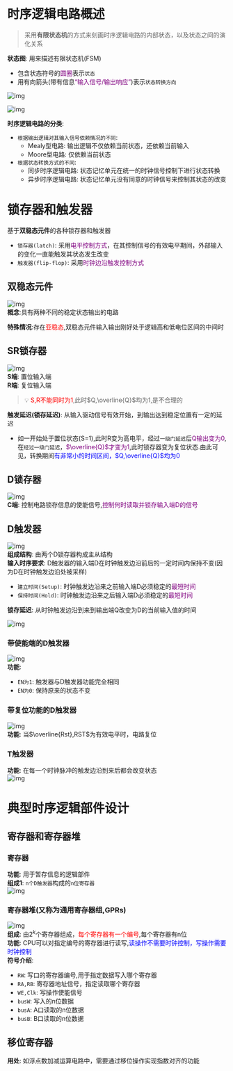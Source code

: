 # 时序逻辑电路概述
> 采用**有限状态机**的方式来刻画时序逻辑电路的内部状态，以及状态之间的演化关系  

**状态图**: 用来描述有限状态机(FSM)  
   - 包含状态符号的<font color=purple>圆圈</font>表示`状态`  
   - 用有向箭头(带有信息<font color=purple>“输入信号/输出响应”</font>)表示`状态转换方向`  

![img](img/状态图实例.png '图1 状态图实例 :size=80%')  

![img](img/时序逻辑电路的一般结构.png '图2 时序逻辑电路的一般结构')  

**时序逻辑电路的分类**:  
   - `根据输出逻辑对其输入信号依赖情况的不同`:   
      - Mealy型电路: 输出逻辑不仅依赖当前状态，还依赖当前输入  
      - Moore型电路: 仅依赖当前状态  
   - `根据状态转换方式的不同`:  
      - 同步时序逻辑电路: 状态记忆单元在统一的时钟信号控制下进行状态转换  
      - 异步时序逻辑电路: 状态记忆单元没有同意的时钟信号来控制其状态的改变  



# 锁存器和触发器
基于**双稳态元件**的各种锁存器和触发器  
- `锁存器(latch)`: 采用<font color=purple>电平控制方式</font>，在其控制信号的有效电平期间，外部输入的变化一直能触发其状态发生改变  
- `触发器(flip-flop)`: 采用<font color=purple>时钟边沿触发控制方式</font>  

## 双稳态元件
![img](img/双稳态元件示意图.png '图3 双稳态元件示意图 :size=80%')  
**概念**:具有两种不同的稳定状态输出的电路  

**特殊情况**:存在<font color=red>亚稳态</font>,双稳态元件输入输出刚好处于逻辑高和低电位区间的中间时  

## SR锁存器
![img](img/SR锁存器.png '图4 SR锁存器原理图、真值表及其电路符号 :size=80%')  
**S端**: 置位输入端  
**R端**: 复位输入端  
> :bulb: <font color=red>S,R不能同时为1</font>,此时$Q,\overline{Q}$均为1,是不合理的  

**触发延迟(锁存延迟)**: 从输入驱动信号有效开始，到输出达到稳定位置有一定的延迟  
   - 如一开始处于置位状态(S=1),此时R变为高电平，经过`一级门延迟`后<font color=purple>Q输出变为0</font>,在`经过一级门延迟`，<font color=purple>$\overline{Q}$才变为1</font>,此时锁存器变为复位状态.由此可见，转换期间<font color=blue>有非常小的时间区间，$Q,\overline{Q}$均为0</font>  


## D锁存器
![img](img/D锁存器.png '图5 D锁存器 :size=80%')  
**C端**: 控制电路锁存信息的使能信号,<font color=purple>控制何时读取并锁存输入端D的信号</font>  


## D触发器
![img](img/D触发器的原理图和时序图.png '图6 下降沿触发的D触发器的原理图和时序图 ')  
**组成结构**: 由两个D锁存器构成主从结构  
**输入时序要求**: D触发器的输入端D在时钟触发边沿前后的一定时间内保持不变(因为D在时钟触发边沿处被采样)  
   - `建立时间(Setup)`: 时钟触发边沿来之前输入端D必须稳定的<font color=purple>最短时间</font>  
   - `保持时间(Hold)`: 时钟触发边沿来之后输入端D必须稳定的<font color=purple>最短时间</font>  

**锁存延迟**: 从时钟触发边沿到来到输出端Q改变为D的当前输入值的时间  


![img](img/下降沿触发的D触发器.png '图7 下降沿触发的D触发器的原理图、真值标及其电路符号 ')

### 带使能端的D触发器
![img](img/带使能端的触发器原理图及其电路符号.png '图8 带使能端的触发器原理图及其电路符号 :size=80%')  
**功能**:  
   - `EN为1`: 触发器与D触发器功能完全相同  
   - `EN为0`: 保持原来的状态不变  

### 带复位功能的D触发器
![img](img/带同步复位功能的触发器原理图及其电路符号.png '图9 带同步复位功能的触发器原理图及其电路符号')  
**功能**: 当$\overline{Rst},RST$为有效电平时，电路复位  


### T触发器
**功能**: 在每一个时钟脉冲的触发边沿到来后都会改变状态  
![img](img/基于D触发器实现的T触发器.png '图10 基于D触发器实现的T触发器 :size=50%')


# 典型时序逻辑部件设计
## 寄存器和寄存器堆
### 寄存器
**功能**: 用于暂存信息的逻辑部件  
**组成1**: `n个D触发器`构成的`n位寄存器`  
![img](img/用D触发器构成的n位寄存器.png '图11 用D触发器构成的n位寄存器 :size=100%')  

### 寄存器堆(又称为通用寄存器组,GPRs)
![img](img/寄存器堆的外部链接和内部结构示意图.png '图12 寄存器堆的外部链接和内部结构示意图 :size=50%')  
**组成**: 由$2^k$个寄存器组成，<font color=red>每个寄存器有一个编号</font>,每个寄存器有n位  
**功能**: CPU可以对指定编号的寄存器进行读写,<font color=blue>读操作不需要时钟控制，写操作需要时钟控制</font>  
**符号介绍**:  
   - `RW`: 写口的寄存器编号,用于指定数据写入哪个寄存器  
   - `RA,RB`: 寄存器地址信号，指定读取哪个寄存器  
   - `WE,Clk`: 写操作使能信号  
   - `busW`: 写入的n位数据  
   - `busA`: A口读取的n位数据  
   - `busB`: B口读取的n位数据  

## 移位寄存器
**用处**: 如浮点数加减运算电路中，需要通过移位操作实现指数对齐的功能  

